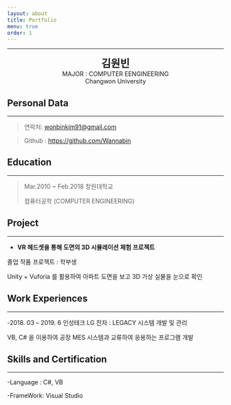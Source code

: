 ```yaml
---
layout: about
title: Portfolio
menu: true
order: 1
---
```


* * *
<center>
<span style=
"font-size:170%;
font-weight:bold">
김원빈
</span>
</center>

<center>MAJOR : COMPUTER EENGINEERING</center>

<center>Changwon University</center>


## Personal Data
---

> 연락처: wonbinkim91@gmail.com

> Github : <a href="https://github.com/Wannabin">https://github.com/Wannabin</a>


## Education
---
> Mar.2010 ~ Feb.2018 창원대학교
>
> 컴퓨터공학 (COMPUTER ENGINEERING)



## Project
---

* **VR 헤드셋을 통해 도면의 3D 시뮬레이션 체험 프로젝트**

졸업 작품 프로젝트 : 학부생

Unity + Vuforia 를 활용하여 아파트 도면을 보고 3D 가상 실물을 눈으로 확인



## Work Experiences
---
-2018. 03 – 2019. 6 인성테크 LG 전자 : LEGACY 시스템 개발 및 관리 

VB, C# 을 이용하여 공장 MES 시스템과 교류하여 응용하는 프로그램 개발



## Skills and Certification
---
-Language : C#, VB

-FrameWork: Visual Studio







